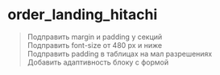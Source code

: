 # order_landing_hitachi  
>Подправить margin и padding у секций  
>Подправить font-size от 480 px и ниже  
>Подправить padding в таблицах на мал разрешениях  
>Добавить адаптивность блоку с формой  